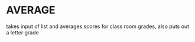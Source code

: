 # AVERAGE
takes input of list and averages scores for class room grades, also puts out a letter grade
